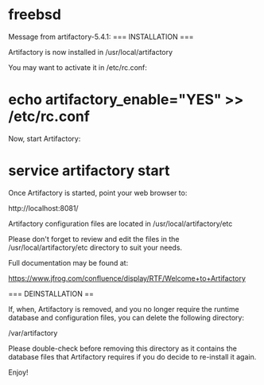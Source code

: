 
# freebsd
Message from artifactory-5.4.1:
=== INSTALLATION ===

Artifactory is now installed in /usr/local/artifactory

You may want to activate it in /etc/rc.conf:

  # echo artifactory_enable="YES" >> /etc/rc.conf

Now, start Artifactory:

  # service artifactory start

Once Artifactory is started, point your web browser to:

http://localhost:8081/

Artifactory configuration files are located in /usr/local/artifactory/etc

Please don't forget to review and edit the files in the
/usr/local/artifactory/etc directory to suit your needs.

Full documentation may be found at:

https://www.jfrog.com/confluence/display/RTF/Welcome+to+Artifactory

=== DEINSTALLATION ==

If, when, Artifactory is removed, and you no longer require the
runtime database and configuration files, you can delete the
following directory:

  /var/artifactory

Please double-check before removing this directory as it contains
the database files that Artifactory requires if you do decide to
re-install it again.

Enjoy!
